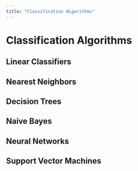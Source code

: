 ```yaml
---
title: "Classification ALgorithms"
---
```


# Classification Algorithms
## Linear Classifiers  
## Nearest Neighbors  
## Decision Trees  
## Naive Bayes  
## Neural Networks  
## Support Vector Machines